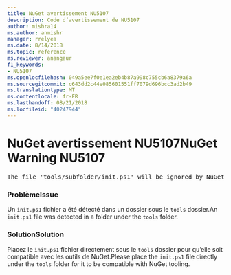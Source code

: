 ```yaml
---
title: NuGet avertissement NU5107
description: Code d’avertissement de NU5107
author: mishra14
ms.author: anmishr
manager: rrelyea
ms.date: 8/14/2018
ms.topic: reference
ms.reviewer: anangaur
f1_keywords:
- NU5107
ms.openlocfilehash: 049a5ee7f0e1ea2eb4b87a998c755cb6a8379a6a
ms.sourcegitcommit: c643dd2c44e085601551ff7079d696bcc3ad2b49
ms.translationtype: MT
ms.contentlocale: fr-FR
ms.lasthandoff: 08/21/2018
ms.locfileid: "40247944"
---
```

# <a name="nuget-warning-nu5107"></a><span data-ttu-id="dd0ad-103">NuGet avertissement NU5107</span><span class="sxs-lookup"><span data-stu-id="dd0ad-103">NuGet Warning NU5107</span></span>
<pre>The file 'tools/subfolder/init.ps1' will be ignored by NuGet because it is not directly under 'tools' folder. Place the file directly under 'tools' folder.</pre>

### <a name="issue"></a><span data-ttu-id="dd0ad-104">Problème</span><span class="sxs-lookup"><span data-stu-id="dd0ad-104">Issue</span></span>

<span data-ttu-id="dd0ad-105">Un `init.ps1` fichier a été détecté dans un dossier sous le `tools` dossier.</span><span class="sxs-lookup"><span data-stu-id="dd0ad-105">An `init.ps1` file was detected in a folder under the `tools` folder.</span></span>


### <a name="solution"></a><span data-ttu-id="dd0ad-106">Solution</span><span class="sxs-lookup"><span data-stu-id="dd0ad-106">Solution</span></span>

<span data-ttu-id="dd0ad-107">Placez le `init.ps1` fichier directement sous le `tools` dossier pour qu’elle soit compatible avec les outils de NuGet.</span><span class="sxs-lookup"><span data-stu-id="dd0ad-107">Please place the `init.ps1` file directly under the `tools` folder for it to be compatible with NuGet tooling.</span></span>


